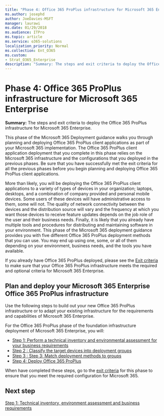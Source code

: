 ```yaml
---
title: "Phase 4: Office 365 ProPlus infrastructure for Microsoft 365 Enterprise"
ms.author: josephd
author: JoeDavies-MSFT
manager: laurawi
ms.date: 01/29/2018
ms.audience: ITPro
ms.topic: article
ms.service: o365-solutions
localization_priority: Normal
ms.collection: Ent_O365
ms.custom:
- Strat_O365_Enterprise
description: "Summary: The steps and exit criteria to deploy the Office 365 ProPlus infrastructure for Microsoft 365 Enterprise."
---
```


# Phase 4: Office 365 ProPlus infrastructure for Microsoft 365 Enterprise

**Summary:** The steps and exit criteria to deploy the Office 365 ProPlus infrastructure for Microsoft 365 Enterprise.

This phase of the Microsoft 365 Deployment guidance walks you through planning and deploying Office 365 ProPlus client applications as part of your Microsoft 365 implementation. The Office 365 ProPlus client application deployment that you complete in this phase relies on the Microsoft 365 infrastructure and the configurations that you deployed in the previous phases. Be sure that you have successfully met the exit criteria for all the previous phases before you begin planning and deploying Office 365 ProPlus client applications.

More than likely, you will be deploying the Office 365 ProPlus client applications to a variety of types of devices in your organization; laptops, desktops, and a combination of company provided and personal mobile devices. Some users of these devices will have administrative access to them, some will not. The quality of network connectivity between the devices and the distribution source will vary and the frequency at which you want those devices to receive feature updates depends on the job role of the user and their business needs. Finally, it is likely that you already have multiple tools and procedures for distributing and maintaining software in your environment.
This phase of the Microsoft 365 deployment guidance provides you with five different Office 365 ProPlus deployment methods that you can use. You may end up using one, some, or all of them depending on your environment, business needs, and the tools you have available.


If you already have Office 365 ProPlus deployed, please see the [Exit criteria](office365proplus-exit-criteria.md)  to make sure that your Office 365 ProPlus infrastructure meets the required and optional criteria for Microsoft 365 Enterprise. 

## Plan and deploy your Microsoft 365 Enterprise Office 365 ProPlus infrastructure 

Use the following steps to build out your new Office 365 ProPlus infrastructure or to adapt your existing infrastructure for the requirements and capabilities of Microsoft 365 Enterprise.

For the Office 365 ProPlus phase of the foundation infrastructure deployment of Microsoft 365 Enterprise, you will: 

- [Step 1: Perform a technical inventory and environmental assessment for your business requirements](office365proplus-perform-techinventory-envassess-busrequirements.md)
- [Step 2 : Classify the target devices into deployment groups](office365proplus-classify-target-devices-deployment-groups.md)
- [Step 3 : Step 3: Match deployment methods to groups](office365proplus-match-deployment-methods-groups.md)
- [Step 4: Deploy Office 365 ProPlus](office365proplus-deploy-office365-proplus.md)

When have completed these steps, go to the [exit criteria](office365proplus-exit-criteria.md) for this phase to ensure that you meet the required configuration for Microsoft 365.

## Next step

[Step 1: Technical inventory, environment assessment and business requirements](office365proplus-perform-techinventory-envassess-busrequirements.md)
